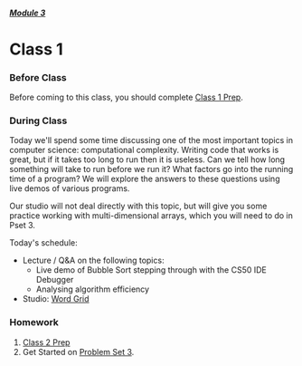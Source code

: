 ##### [Module 3](../..)

# Class 1

### Before Class
Before coming to this class, you should complete [Class 1 Prep](../class1-prep).

### During Class
Today we'll spend some time discussing one of the most important topics in computer science: computational complexity. Writing code that works is great, but if it takes too long to run then it is useless. Can we tell how long something will take to run before we run it? What factors go into the running time of a program? We will explore the answers to these questions using live demos of various programs.

Our studio will not deal directly with this topic, but will give you some practice working with multi-dimensional arrays, which you will need to do in Pset 3.

Today's schedule:
* Lecture / Q&A on the following topics:
  * Live demo of Bubble Sort stepping through with the CS50 IDE Debugger
  * Analysing algorithm efficiency
* Studio: [Word Grid](../studios/word-grid)

### Homework
1. [Class 2 Prep](../class2-prep)
2. Get Started on [Problem Set 3](../problem-set).
